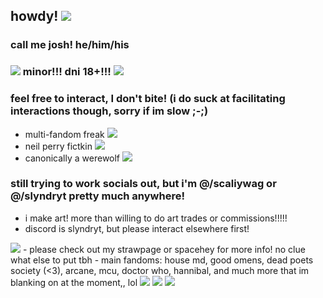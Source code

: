 ## howdy! <img src="https://i.imgur.com/iH75pGc.gif"/>
### call me josh! he/him/his
### <img src="https://i.imgur.com/BUcNTzP.gif"/> minor!!! dni 18+!!! <img src="https://i.imgur.com/BUcNTzP.gif"/>
### feel free to interact, I don't bite! (i do suck at facilitating interactions though, sorry if im slow ;-;)
- multi-fandom freak <img src="https://i.imgur.com/TuGwTAK.gif"/>
- neil perry fictkin <img src="https://i.imgur.com/H4w3DSt.gif"/>
- canonically a werewolf <img src="https://i.imgur.com/lDs9tqm.gif"/>
### still trying to work socials out, but i'm @/scaliywag or @/slyndryt pretty much anywhere!
- i make art! more than willing to do art trades or commissions!!!!!
- discord is slyndryt, but please interact elsewhere first!
<img src="https://i.ibb.co/xKtrDnYR/Untitled321-20250305202729.png"/>
- please check out my strawpage or spacehey for more info! no clue what else to put tbh
- main fandoms: house md, good omens, dead poets society (<3), arcane, mcu, doctor who, hannibal, and much more that im blanking on at the moment,, lol


<img src="https://i.pinimg.com/736x/c8/bf/b6/c8bfb677f8892d4eaecec91fb5acc245.jpg"/>
<img src="https://i.pinimg.com/736x/dc/a3/a0/dca3a017cd347383b57fea27a5adeeac.jpg"/>
<img src="https://i.pinimg.com/736x/fe/69/b8/fe69b819a525ce4a2148c0d3de5c56da.jpg"/>
<!--
**scalIywag/scalIywag** is a ✨ _special_ ✨ repository because its `README.md` (this file) appears on your GitHub profile.

Here are some ideas to get you started:

- 🔭 I’m currently working on ...
- 🌱 I’m currently learning ...
- 👯 I’m looking to collaborate on ...
- 🤔 I’m looking for help with ...
- 💬 Ask me about ...
- 📫 How to reach me: ...
- 😄 Pronouns: ...
- ⚡ Fun fact: ...
-->
